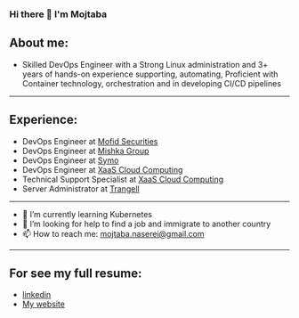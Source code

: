 ### Hi there 👋 I'm Mojtaba
## About me:
- Skilled DevOps Engineer with a Strong Linux administration and 3+ years of
hands-on experience supporting, automating, Proficient with Container technology,
orchestration and in developing CI/CD pipelines

---
## Experience:
- DevOps Engineer at [Mofid Securities](https://www.emofid.com/)
- DevOps Engineer at [Mishka Group](https://github.com/mishka-group/mishka-cms)
- DevOps Engineer at [Symo](https://symolife.com)
- DevOps Engineer at [XaaS Cloud Computing](https://xaas.ir/)
- Technical Support Specialist at [XaaS Cloud Computing](https://xaas.ir/)
- Server Administrator at [Trangell](https://trangell.com)

---
- 🌱 I’m currently learning Kubernetes
- 🤔 I’m looking for help to find a job and immigrate to another country
- 📫 How to reach me: mojtaba.naserei@gmail.com

---
## For see my full resume:
- [linkedin](https://www.linkedin.com/in/mojtaba-naseri/)
- [My website](https://mojtabanaseri.com) 


